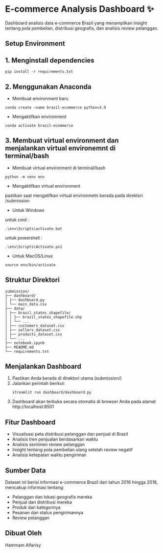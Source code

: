 # E-commerce Analysis Dashboard ✨

Dashboard analisis data e-commerce Brazil yang menampilkan insight tentang pola pembelian, distribusi geografis, dan analisis review pelanggan.

## Setup Environment

## 1. Menginstall dependencies

```
pip install -r requirements.txt
```

## 2. Menggunakan Anaconda

- Membuat environment baru

```
conda create –name brazil-ecommerce python=3.9
```

- Mengaktifkan environment

```
conda activate brazil-ecommerce
```

## 3. Membuat virtual environment dan menjalankan virtual environemnt di terminal/bash

- Membuat virtual environment di terminal/bash

```
python -m venv env
```

- Mengaktifkan virtual environment

pastikan saat mengatifkan virtual environmetn berada pada direktori /submission

- Untuk Windows

untuk cmd :

```
.\env\Scripts\activate.bat
```

untuk powershell :

```
.\env\Scripts\Activate.ps1
```

- Untuk MacOS/Linux

```
source env/bin/activate
```

## Struktur Direktori

```
submission/
├── dashboard/
│ ├── dashboard.py
│ └── main_data.csv
├── data/
│ ├── brazil_states_shapefile/
│ │ ├── brazil_states_shapefile.shp
│ │ └── ...
│ ├── customers_dataset.csv
│ ├── sellers_dataset.csv
│ ├── products_dataset.csv
│ └── ...
├── notebook.ipynb
├── README.md
└── requirements.txt
```

## Menjalankan Dashboard

1. Pastikan Anda berada di direktori utama (submission/)
2. Jalankan perintah berikut:
   ```
   streamlit run dashboard/dashboard.py
   ```
3. Dashboard akan terbuka secara otomatis di browser Anda pada alamat http://localhost:8501

## Fitur Dashboard

- Visualisasi peta distribusi pelanggan dan penjual di Brazil
- Analisis tren penjualan berdasarkan waktu
- Analisis sentimen review pelanggan
- Insight tentang pola pembelian ulang setelah review negatif
- Analisis ketepatan waktu pengiriman

## Sumber Data

Dataset ini berisi informasi e-commerce Brazil dari tahun 2016 hingga 2018, mencakup informasi tentang:

- Pelanggan dan lokasi geografis mereka
- Penjual dan distribusi mereka
- Produk dan kategorinya
- Pesanan dan status pengirimannya
- Review pelanggan

## Dibuat Oleh

Hammam Alfarisy
